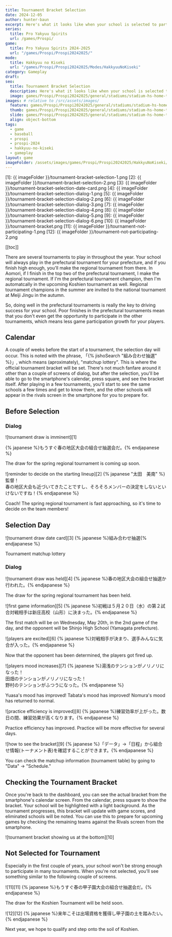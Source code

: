 ```yaml
---
title: Tournament Bracket Selection
date: 2024-12-05
author: hunter-baun
excerpt: Here's what it looks like when your school is selected to participate in a tournament
series:
  title: Pro Yakyuu Spirits
  url: /games/Prospi/
game: 
  title: Pro Yakyuu Spirits 2024-2025
  url: "/games/Prospi/Prospi20242025/"
mode: 
  title: Hakkyuu no Kiseki
  url: "/games/Prospi/Prospi20242025/Modes/HakkyuuNoKiseki"
category: Gameplay
draft: 
seo:
  title: Tournament Bracket Selection
  description: Here's what it looks like when your school is selected to participate in a tournament
  image: games/Prospi/Prospi20242025/general/stadiums/stadium-hs-home-to-lf-sky.png
images: # relative to /src/assets/images/
  feature: games/Prospi/Prospi20242025/general/stadiums/stadium-hs-home-to-lf-sky.png
  thumb: games/Prospi/Prospi20242025/general/stadiums/stadium-hs-home-to-lf-sky.png
  slide: games/Prospi/Prospi20242025/general/stadiums/stadium-hs-home-to-lf-sky.png
  align: object-bottom
tags:
  - game
  - baseball
  - prospi
  - prospi-2024
  - hakkyuu-no-kiseki
  - gameplay
layout: game
imageFolder: /assets/images/games/Prospi/Prospi20242025/HakkyuNoKiseki/Gameplay/Tournament-Bracket-Selection
---
```

[1]: {{ imageFolder }}/tournament-bracket-selection-1.png
[2]: {{ imageFolder }}/tournament-bracket-selection-2.png
[3]: {{ imageFolder }}/tournament-bracket-selection-date-card.png
[4]: {{ imageFolder }}/tournament-bracket-selection-dialog-1.png
[5]: {{ imageFolder }}/tournament-bracket-selection-dialog-2.png
[6]: {{ imageFolder }}/tournament-bracket-selection-dialog-3.png
[7]: {{ imageFolder }}/tournament-bracket-selection-dialog-4.png
[8]: {{ imageFolder }}/tournament-bracket-selection-dialog-5.png
[9]: {{ imageFolder }}/tournament-bracket-selection-dialog-6.png
[10]: {{ imageFolder }}/tournament-bracket.png
[11]: {{ imageFolder }}/tournament-not-participating-1.png
[12]: {{ imageFolder }}/tournament-not-participating-2.png

[[toc]]
<article class="prose max-w-xl lg:max-w-4xl lg:prose-lg">

There are several tournaments to play in throughout the year. Your school will always play in the prefectural tournament for your prefecture, and if you finish high enough, you'll make the regional tournament from there. In Aomori, if I finish in the top two of the prefectural tournament, I make the regional tournament. If I'm the prefectural tournament champion, then I'm automatcally in the upcoming Koshien tournament as well. Regional tournament champions in the summer are invited to the national tournament at Meiji Jingu in the autumn. 

So, doing well in the prefectural tournaments is really the key to driving success for your school. Poor finishes in the prefectural tournaments mean that you don't even get the opportunity to participate in the other tournaments, which means less game participation growth for your players.

## Calendar

A couple of weeks before the start of a tournament, the selection day will occur. This is noted with the phrase, 「{% jishoSearch "組み合わせ抽選" %}」, which means (aproximately), "matchup lottery". This is where the official tournament bracket will be set. There's not much fanfare around it other than a couple of screens of dialog, but after the selection, you'll be able to go to the smartphone's calendar, press square, and see the bracket itself. After playing in a few tournaments, you'll start to see the same schools a few times and get to know them, and the other schools will appear in the rivals screen in the smartphone for you to prepare for.

## Before Selection

### Dialog
![tournament draw is imminent][1]

{% japanese %}もうすぐ春の地区大会の組合せ抽選会だ。{% endjapanese %}

The draw for the spring regional tournament is coming up soon.

![reminder to decide on the starting lineup][2]
{% japanese "太田　美南" %}監督！<br />
春の地区大会も近づいてきたことですし、そろそろメンバーの決定をしないといけないですね！{% endjapanese %}

Coach!
The spring regional tournament is fast approaching, so it's time to decide on the team members!

## Selection Day

![tournament draw date card][3]
{% japanese %}組み合わせ抽選{% endjapanese %}

Tournament matchup lottery

### Dialog

![tournament draw was held][4]
{% japanese %}春の地区大会の組合せ抽選か行われた。{% endjapanese %}

The draw for the spring regional tournament has been held.

![first game information][5]
{% japanese %}初戦は５月２０日（水）の第２試合対戦相手は新庄高校（山形）に決まった。{% endjapanese %}

The first match will be on Wednesday, May 20th, in the 2nd game of the day, and the opponent will be Shinjo High School (Yamagata prefecture).

![players are excited][6]
{% japanese %}対戦相手が決まり、選手みんなに気合が入った。{% endjapanese %}

Now that the opponent has been determined, the players got fired up.

![players mood increases][7]
{% japanese %}湯浅のテンションがノリノリになった！<br />
田畑のテンションがノリノリになった！<br />
野村のテンションがふつうになった。{% endjapanese %}

Yuasa's mood has improved!
Tabata's mood has improved!
Nomura's mood has returned to normal.

![practice efficiency is improved][8]
{% japanese %}練習効率が上がった。数日の間、練習効果が高くなります。{% endjapanese %}

Practice efficiency has improved. Practice will be more effective for several days.

![how to see the bracket][9]
{% japanese %}「データ」→「日程」から組合せ情報(トーナメント表)を確認することができます。{% endjapanese %}

You can check the matchup information (tournament table) by going to "Data" → "Schedule."

## Checking the Tournament Bracket
Once you're back to the dashboard, you can see the actual bracket from the smartphone's calendar screen. From the calendar, press square to show the bracket. Your school will be highlighted with a light background. As the tournament progresses, this bracket will update with game scores, and eliminated schools will be noted. You can use this to prepare for upcoming games by checking the remaining teams against the Rivals screen from the smartphone.

![tournament bracket showing us at the bottom][10]

## Not Selected for Tournament
Especially in the first couple of years, your school won't be strong enough to participate in many tournaments. When you're not selected, you'll see something similar to the following couple of screens.

![11][11]
{% japanese %}もうすぐ舂の甲子園大会の組合せ抽選会だ。{% endjapanese %}

The draw for the Koshien Tournament will be held soon.

![12][12]
{% japanese %}来年こそは出場資格を獲得し甲子園の土を踏みたい。{% endjapanese %}

Next year, we hope to qualify and step onto the soil of Koshien.

</article>